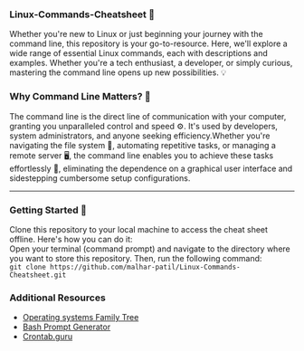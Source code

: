 ### Linux-Commands-Cheatsheet 🐧
Whether you're new to Linux or just beginning your journey with the command line, this repository is your go-to-resource. Here, we'll explore a wide range of essential Linux commands, each with descriptions and examples. Whether you're a tech enthusiast, a developer, or simply curious, mastering the command line opens up new possibilities. 💡

### Why Command Line Matters? 🤔
The command line is the direct line of communication with your computer, granting you unparalleled control and speed ⚙️. It's used by developers, system administrators, and anyone seeking efficiency.Whether you're navigating the file system 📁, automating repetitive tasks, or managing a remote server 🖥️, the command line enables you to achieve these tasks effortlessly 🎯, eliminating the dependence on a graphical user interface and sidestepping cumbersome setup configurations. 
* * * 
### Getting Started 🏁
Clone this repository to your local machine to access the cheat sheet offline. Here's how you can do it:<br>
Open your terminal (command prompt) and navigate to the directory where you want to store this repository. Then, run the following command:<br>
`git clone https://github.com/malhar-patil/Linux-Commands-Cheatsheet.git`

### Additional Resources
- [Operating systems Family Tree](https://eylenburg.github.io/os_familytree.htm)
- [Bash Prompt Generator](https://ezprompt.net/)
- [Crontab.guru](https://crontab.guru/)










